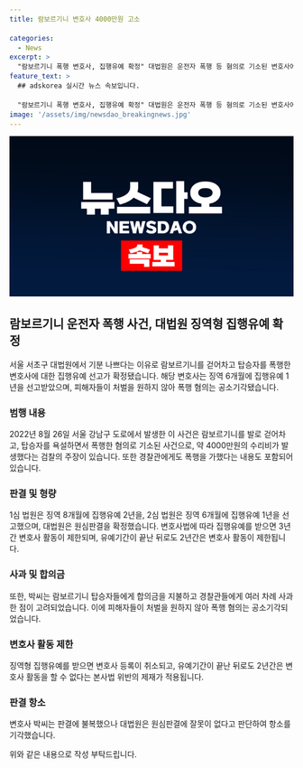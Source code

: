 ```yaml
---
title: 람보르기니 변호사 4000만원 고소

categories:
  - News
excerpt: >
  "람보르기니 폭행 변호사, 집행유예 확정" 대법원은 운전자 폭행 등 혐의로 기소된 변호사에 대한 징역 6개월에 집행유예 1년을 선고한 원심을 확정했다. 람보르기니를 걷어차고 탑승자 폭행, 수리비 약 4000만원 발생 등의 혐의로 공소장에 적었으며, 피해자들이 처벌을 원하지 않아 폭행 혐의는 공소기각됐다. 변호사는 실형은 피했으나 3년간 변호사 활동이 불가능해졌다.
feature_text: >
  ## adskorea 실시간 뉴스 속보입니다.

  "람보르기니 폭행 변호사, 집행유예 확정" 대법원은 운전자 폭행 등 혐의로 기소된 변호사에 대한 징역 6개월에 집행유예 1년을 선고한 원심을 확정했다. 람보르기니를 걷어차고 탑승자 폭행, 수리비 약 4000만원 발생 등의 혐의로 공소장에 적었으며, 피해자들이 처벌을 원하지 않아 폭행 혐의는 공소기각됐다. 변호사는 실형은 피했으나 3년간 변호사 활동이 불가능해졌다.
image: '/assets/img/newsdao_breakingnews.jpg'
---
```


<p><img src="/assets/img/newsdao_breakingnews.jpg" alt="adskorea 속보" /></p>

<h2 data-ke-size="size26">람보르기니 운전자 폭행 사건, 대법원 징역형 집행유예 확정</h2>

<p data-ke-size="size16">서울 서초구 대법원에서 기분 나쁘다는 이유로 람보르기니를 걷어차고 탑승자를 폭행한 변호사에 대한 집행유예 선고가 확정됐습니다. 해당 변호사는 징역 6개월에 집행유예 1년을 선고받았으며, 피해자들이 처벌을 원하지 않아 폭행 혐의는 공소기각됐습니다.</p>

<h3><b>범행 내용</b></h3>

<p data-ke-size="size16">2022년 8월 26일 서울 강남구 도로에서 발생한 이 사건은 람보르기니를 발로 걷어차고, 탑승자를 욕설하면서 폭행한 혐의로 기소된 사건으로, 약 4000만원의 수리비가 발생했다는 검찰의 주장이 있습니다. 또한 경찰관에게도 폭행을 가했다는 내용도 포함되어 있습니다.</p>

<h3><b>판결 및 형량</b></h3>

<p data-ke-size="size16">1심 법원은 징역 8개월에 집행유예 2년을, 2심 법원은 징역 6개월에 집행유예 1년을 선고했으며, 대법원은 원심판결을 확정했습니다. 변호사법에 따라 집행유예를 받으면 3년간 변호사 활동이 제한되며, 유예기간이 끝난 뒤로도 2년간은 변호사 활동이 제한됩니다.</p>

<h3><b>사과 및 합의금</b></h3>

<p data-ke-size="size16">또한, 박씨는 람보르기니 탑승자들에게 합의금을 지불하고 경찰관들에게 여러 차례 사과한 점이 고려되었습니다. 이에 피해자들이 처벌을 원하지 않아 폭행 혐의는 공소기각되었습니다.</p>

<h3><b>변호사 활동 제한</b></h3>

<p data-ke-size="size16">징역형 집행유예를 받으면 변호사 등록이 취소되고, 유예기간이 끝난 뒤로도 2년간은 변호사 활동을 할 수 없다는 본사법 위반의 제재가 적용됩니다.</p>

<h3><b>판결 항소</b></h3>

<p data-ke-size="size16">변호사 박씨는 판결에 불복했으나 대법원은 원심판결에 잘못이 없다고 판단하여 항소를 기각했습니다.</p>

<p>위와 같은 내용으로 작성 부탁드립니다.</p>

